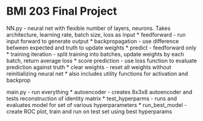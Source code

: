 
# BMI 203 Final Project


NN.py - neural net with flexible number of layers, neurons. Takes architecture, learning rate, batch size, loss as input
	* feedforward - run input forward to generate output
	* backpropagation - use difference between expected and truth to update weights
	* predict - feedforward only
	* training iteration - split training into batches, update weights by each batch, return average loss
	* score prediction - use loss function to evaluate prediction against truth
	* clear weights - reset all weights without reinitializing neural net
	* also includes utility functions for activation and backprop

main.py - run everything 
	* autoencoder - creates 8x3x8 autoencoder and tests reconstruction of identity matrix
	* test_hyperparms - runs and evaluates model for set of various hyperparameters
	* run_best_model - create ROC plot, train and run on test set using best hyperparams
